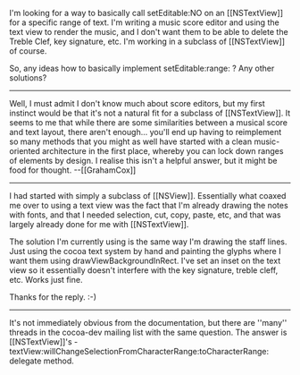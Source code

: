 I'm looking for a way to basically call setEditable:NO on an [[NSTextView]] for a specific range of text.  I'm writing a music score editor and using the text view to render the music, and I don't want them to be able to delete the Treble Clef, key signature, etc.  I'm working in a subclass of [[NSTextView]] of course.

So, any ideas how to basically implement setEditable:range: ?  Any other solutions?

----

Well, I must admit I don't know much about score editors, but my first instinct would be that it's not a natural fit for a subclass of [[NSTextView]]. It seems to me that while there are some similarities between a musical score and text layout, there aren't enough... you'll end up having to reimplement so many methods that you might as well have started with a clean music-oriented architecture in the first place, whereby you can lock down ranges of elements by design. I realise this isn't a helpful answer, but it might be food for thought. --[[GrahamCox]]

----

I had started with simply a subclass of [[NSView]].  Essentially what coaxed me over to using a text view was the fact that I'm already drawing the notes with fonts, and that I needed selection, cut, copy, paste, etc, and that was largely already done for me with [[NSTextView]].

The solution I'm currently using is the same way I'm drawing the staff lines.  Just using the cocoa text system by hand and painting the glyphs where I want them using drawViewBackgroundInRect.  I've set an inset on the text view so it essentially doesn't interfere with the key signature, treble cleff, etc.  Works just fine.

Thanks for the reply. :-)

----

It's not immediately obvious from the documentation, but there are ''many'' threads in the cocoa-dev mailing list with the same question. The answer is [[NSTextView]]'s -textView:willChangeSelectionFromCharacterRange:toCharacterRange: delegate method.